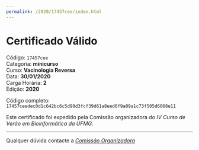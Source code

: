 ```yaml
---
permalink: /2020/17457cee/index.html
---
```


# Certificado Válido

Código: `17457cee`<br>
Categoria: **minicurso**<br>
Curso: **Vacinologia Reversa**<br>
Data: **30/01/2020**<br>
Carga Horária: **2**<br>
Edição: **2020**<br>


Código completo: `17457ceedec0d1c642bc6c5d90d3fcf39d61a8eed0f9a09a1c73f505d6068e11`


Este certificado foi expedido pela Comissão organizadora do *IV Curso de Verão em Bioinformática da UFMG*.

----

Qualquer dúvida contacte a [_Comissão Organizadora_](<mailto:cursobioinfoufmg@gmail.com$subject=[Certificados]>)

